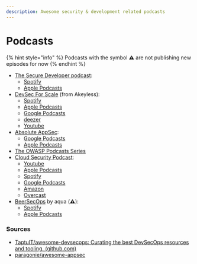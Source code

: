 ```yaml
---
description: Awesome security & development related podcasts
---
```


# Podcasts

{% hint style="info" %}
Podcasts with the symbol ⚠️ are not publishing new episodes for now
{% endhint %}

* [The Secure Developer podcast](https://www.devseccon.com/the-secure-developer-podcast):
  * [Spotify](https://open.spotify.com/show/0NX5cgorayOLBM6oc9zExW)
  * [Apple Podcasts](https://podcasts.apple.com/gb/podcast/the-secure-developer/id1156317989)
* [DevSec For Scale](https://www.akeyless.io/devsec-for-scale-podcast/) (from Akeyless):
  * [Spotify](https://open.spotify.com/show/3zByijgzlDWAc3ybsWyUaX)
  * [Apple Podcasts](https://podcasts.apple.com/us/podcast/devsec-for-scale-podcast/id1609408689)
  * [Google Podcasts](https://podcasts.google.com/feed/aHR0cHM6Ly9mZWVkLnBvZGJlYW4uY29tL2RldnNlY2ZvcnN0YXJ0dXBzL2ZlZWQueG1s)
  * [deezer](https://www.deezer.com/us/show/3558217)
  * [Youtube](https://www.youtube.com/watch?v=FE7wAaqKBeE\&list=PLhc-aRiEl\_XVUWWlvwBppXBFGe-xMK-dR)
* [Absolute AppSec](https://absoluteappsec.com/):
  * [Google Podcasts](https://podcasts.google.com/feed/aHR0cHM6Ly9hYnNvbHV0ZWFwcHNlYy5jb20vcnNzLnhtbA)
  * [Apple Podcasts](https://podcasts.apple.com/us/podcast/absolute-appsec/id1402701626)
* [The OWASP Podcasts Series](https://soundcloud.com/owasp-podcast)
* [Cloud Security Podcast](https://cloudsecuritypodcast.tv/):
  * [Youtube](https://www.youtube.com/c/CloudSecurityPodcast)
  * [Apple Podcasts](https://podcasts.apple.com/au/podcast/cloud-security-podcast/id1489678590)
  * [Spotify](https://open.spotify.com/show/6LZgeh4GecRYPc0WrwMB4I)
  * [Google Podcasts](https://podcasts.google.com/feed/aHR0cHM6Ly9hbmNob3IuZm0vcy8xMGZiOTkyOC9wb2RjYXN0L3Jzcw==)
  * [Amazon](https://www.amazon.com/Cloud-Security-Podcast/dp/B08JJRHVQG)
  * [Overcast](https://overcast.fm/itunes1489678590)
* [BeerSecOps](https://beersecops.com/) by aqua (⚠️):
  * [Spotify](https://open.spotify.com/show/52ZbO0ZuUDrXqV8WyWgHMJ)
  * [Apple Podcasts](https://podcasts.apple.com/us/podcast/beersecops/id1483587726)

### Sources

* [TaptuIT/awesome-devsecops: Curating the best DevSecOps resources and tooling. (github.com)](https://github.com/TaptuIT/awesome-devsecops#wikis)
* [paragonie/awesome-appsec](https://github.com/paragonie/awesome-appsec)
